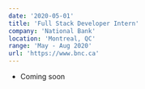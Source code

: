 ```yaml
---
date: '2020-05-01'
title: 'Full Stack Developer Intern'
company: 'National Bank'
location: 'Montreal, QC'
range: 'May - Aug 2020'
url: 'https://www.bnc.ca'
---
```


- Coming soon
